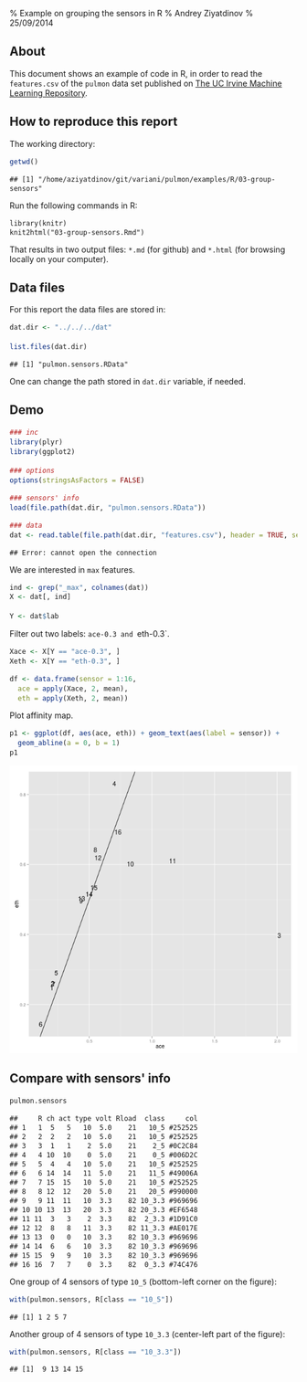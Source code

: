 % Example on grouping the sensors in R
% Andrey Ziyatdinov
% 25/09/2014




## About

This document shows an example of code in R,
in order to read the `features.csv` of the `pulmon` data set published on 
[The UC Irvine Machine Learning Repository](http://archive.ics.uci.edu/ml/).

## How to reproduce this report

The working directory:

```r
getwd()
```

```
## [1] "/home/aziyatdinov/git/variani/pulmon/examples/R/03-group-sensors"
```


Run the following commands in R:

```
library(knitr)
knit2html("03-group-sensors.Rmd")
```

That results in two output files: `*.md` (for github) and `*.html` (for browsing locally on your computer).

## Data files

For this report the data files are stored in:


```r
dat.dir <- "../../../dat"

list.files(dat.dir)
```

```
## [1] "pulmon.sensors.RData"
```


One can change the path stored in `dat.dir` variable, if needed.

## Demo


```r
### inc
library(plyr)
library(ggplot2)

### options
options(stringsAsFactors = FALSE)
```



```r
### sensors' info
load(file.path(dat.dir, "pulmon.sensors.RData"))
```



```r
### data
dat <- read.table(file.path(dat.dir, "features.csv"), header = TRUE, sep = ",")
```

```
## Error: cannot open the connection
```


We are interested in `max` features.


```r
ind <- grep("_max", colnames(dat))
X <- dat[, ind]

Y <- dat$lab
```


Filter out two labels: `ace-0.3 and `eth-0.3`.


```r
Xace <- X[Y == "ace-0.3", ]
Xeth <- X[Y == "eth-0.3", ]
```



```r
df <- data.frame(sensor = 1:16,
  ace = apply(Xace, 2, mean),
  eth = apply(Xeth, 2, mean))
```


Plot affinity map.


```r
p1 <- ggplot(df, aes(ace, eth)) + geom_text(aes(label = sensor)) +
  geom_abline(a = 0, b = 1)
p1
```

![](figure/affinity_map.png) 


## Compare with sensors' info


```r
pulmon.sensors
```

```
##     R ch act type volt Rload  class     col
## 1   1  5   5   10  5.0    21   10_5 #252525
## 2   2  2   2   10  5.0    21   10_5 #252525
## 3   3  1   1    2  5.0    21    2_5 #0C2C84
## 4   4 10  10    0  5.0    21    0_5 #006D2C
## 5   5  4   4   10  5.0    21   10_5 #252525
## 6   6 14  14   11  5.0    21   11_5 #49006A
## 7   7 15  15   10  5.0    21   10_5 #252525
## 8   8 12  12   20  5.0    21   20_5 #990000
## 9   9 11  11   10  3.3    82 10_3.3 #969696
## 10 10 13  13   20  3.3    82 20_3.3 #EF6548
## 11 11  3   3    2  3.3    82  2_3.3 #1D91C0
## 12 12  8   8   11  3.3    82 11_3.3 #AE017E
## 13 13  0   0   10  3.3    82 10_3.3 #969696
## 14 14  6   6   10  3.3    82 10_3.3 #969696
## 15 15  9   9   10  3.3    82 10_3.3 #969696
## 16 16  7   7    0  3.3    82  0_3.3 #74C476
```


One group of 4 sensors of type `10_5` (bottom-left corner on the figure):


```r
with(pulmon.sensors, R[class == "10_5"])
```

```
## [1] 1 2 5 7
```


Another group of 4 sensors of type `10_3.3` (center-left part of the figure):


```r
with(pulmon.sensors, R[class == "10_3.3"])
```

```
## [1]  9 13 14 15
```


